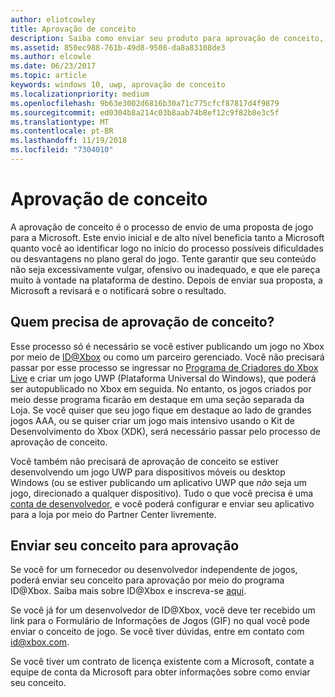 ```yaml
---
author: eliotcowley
title: Aprovação de conceito
description: Saiba como enviar seu produto para aprovação de conceito, que você precisará se seu produto for executado no Xbox ou usar o Xbox Live.
ms.assetid: 850ec988-761b-49d8-9508-da8a83108de3
ms.author: elcowle
ms.date: 06/23/2017
ms.topic: article
keywords: windows 10, uwp, aprovação de conceito
ms.localizationpriority: medium
ms.openlocfilehash: 9b63e3002d6816b30a71c775cfcf87817d4f9879
ms.sourcegitcommit: ed0304b8a214c03b8aab74b8ef12c9f82b8e3c5f
ms.translationtype: MT
ms.contentlocale: pt-BR
ms.lasthandoff: 11/19/2018
ms.locfileid: "7304010"
---
```

# <a name="concept-approval"></a>Aprovação de conceito

A aprovação de conceito é o processo de envio de uma proposta de jogo para a Microsoft. Este envio inicial e de alto nível beneficia tanto a Microsoft quanto você ao identificar logo no início do processo possíveis dificuldades ou desvantagens no plano geral do jogo. Tente garantir que seu conteúdo não seja excessivamente vulgar, ofensivo ou inadequado, e que ele pareça muito à vontade na plataforma de destino. Depois de enviar sua proposta, a Microsoft a revisará e o notificará sobre o resultado.

## <a name="who-needs-concept-approval"></a>Quem precisa de aprovação de conceito?

Esse processo só é necessário se você estiver publicando um jogo no Xbox por meio de [ID@Xbox](http://www.xbox.com/Developers/id) ou como um parceiro gerenciado. Você não precisará passar por esse processo se ingressar no [Programa de Criadores do Xbox Live](https://developer.microsoft.com/games/xbox/xboxlive/creator) e criar um jogo UWP (Plataforma Universal do Windows), que poderá ser autopublicado no Xbox em seguida. No entanto, os jogos criados por meio desse programa ficarão em destaque em uma seção separada da Loja. Se você quiser que seu jogo fique em destaque ao lado de grandes jogos AAA, ou se quiser criar um jogo mais intensivo usando o Kit de Desenvolvimento do Xbox (XDK), será necessário passar pelo processo de aprovação de conceito.

Você também não precisará de aprovação de conceito se estiver desenvolvendo um jogo UWP para dispositivos móveis ou desktop Windows (ou se estiver publicando um aplicativo UWP que *não* seja um jogo, direcionado a qualquer dispositivo). Tudo o que você precisa é uma [conta de desenvolvedor](https://go.microsoft.com/fwlink/?LinkId=817223), e você poderá configurar e enviar seu aplicativo para a loja por meio do Partner Center livremente.

## <a name="submit-your-concept-for-approval"></a>Enviar seu conceito para aprovação

Se você for um fornecedor ou desenvolvedor independente de jogos, poderá enviar seu conceito para aprovação por meio do programa ID@Xbox. Saiba mais sobre ID@Xbox e inscreva-se [aqui](http://www.xbox.com/Developers/id).

Se você já for um desenvolvedor de ID@Xbox, você deve ter recebido um link para o Formulário de Informações de Jogos (GIF) no qual você pode enviar o conceito de jogo. Se você tiver dúvidas, entre em contato com [id@xbox.com](mailto:id@xbox.com).

Se você tiver um contrato de licença existente com a Microsoft, contate a equipe de conta da Microsoft para obter informações sobre como enviar seu conceito.